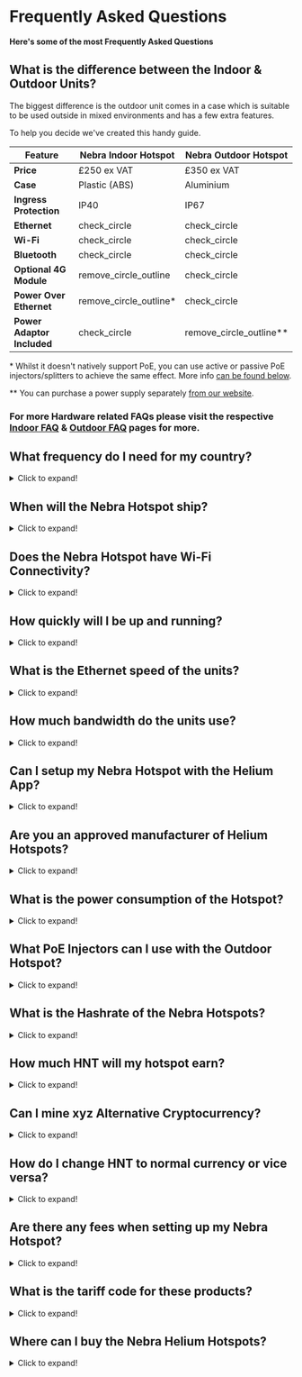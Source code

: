 # Frequently Asked Questions

**Here's some of the most Frequently Asked Questions**

## What is the difference between the Indoor & Outdoor Units?


The biggest difference is the outdoor unit comes in a case which is suitable to be used outside in mixed environments and has a few extra features.

To help you decide we've created this handy guide.

| Feature | Nebra Indoor Hotspot | Nebra Outdoor Hotspot |
| --- | ---  | --- |
| **Price** | £250 ex VAT | £350 ex VAT |
| **Case** | Plastic (ABS) | Aluminium |
| **Ingress Protection** | IP40 | IP67 |
| **Ethernet** | <span class="material-icons">check_circle</span> | <span class="material-icons">check_circle</span>  |
| **Wi-Fi** | <span class="material-icons">check_circle</span>  | <span class="material-icons">check_circle</span>  |
| **Bluetooth** | <span class="material-icons">check_circle</span>  | <span class="material-icons">check_circle</span>  |
| **Optional 4G Module** | <span class="material-icons">remove_circle_outline</span> | <span class="material-icons">check_circle</span>  |
| **Power Over Ethernet** | <span class="material-icons">remove_circle_outline</span>*  | <span class="material-icons">check_circle</span>  |
| **Power Adaptor Included** | <span class="material-icons">check_circle</span>  | <span class="material-icons">remove_circle_outline</span>**  |

\* Whilst it doesn't natively support PoE, you can use active or passive PoE injectors/splitters to achieve the same effect. More info [can be found below](#can-i-use-poe-with-the-indoor-hotspot).

\** You can purchase a power supply separately [from our website](https://www.nebra.com/products/nebra-12-volt-1-5-amp-worldwide-power-supply).

### For more Hardware related FAQs please visit the respective [Indoor FAQ](/indoor-hotspot/indoor-faq.md) & [Outdoor FAQ](/outdoor-hotspot/outdoor-faq.md) pages for more.

## What frequency do I need for my country?

<details> <summary>Click to expand! </summary>

We recommend you consult the [frequency plan guide on the TTN [website](https://www.thethingsnetwork.org/docs/lorawan/frequencies-by-country.html) to find which frequency plan matches your country, if you have any questions feel free to message.

While TTN is a different LoRa network the same frequency plans apply.

</details>

## When will the Nebra Hotspot ship?

<details> <summary>Click to expand! </summary>

We're updating shipping times based on when orders are placed, please refer to the sales website for current ETAs.

</details>


## Does the Nebra Hotspot have Wi-Fi Connectivity?
<details> <summary>Click to expand! </summary>

Yes, both the Indoor & Outdoor Hotspots have Wi-Fi Connectivity with a 2.4Ghz 802.11n Wi-Fi Adaptor included in the units.

</details>

## How quickly will I be up and running?

<details> <summary>Click to expand! </summary>
The setup process takes about 30 minutes for the indoor hotspot and around an hour for the outdoor hotspot.

After initial setup it takes approximately 24-48 hours to download updates & synchronise with the Helium Blockchain and start mining.

</details>

## What is the Ethernet speed of the units?

<details> <summary>Click to expand! </summary>

Both hotspots have 10/100 Mbps Ethernet connectivity, this is fast enough for the Helium Network and is typically 2x the speed of most Wi-Fi connections and 4x the speed of LTE connections.

</details>

## How much bandwidth do the units use?
<details> <summary>Click to expand! </summary>

Roughly the hotspots use 30-50GB Per month, overall this roughly is 200-300kBps constantly on the network so should be of little impact to most netwrks.

</details>

## Can I setup my Nebra Hotspot with the Helium App?
<details> <summary>Click to expand! </summary>

Yes, both units have Bluetooth which is used to communicate to the Helium App for initial setup.

Examples of how to set it up can be found in the quick-start guides.

</details>

## Are you an approved manufacturer of Helium Hotspots?
<details> <summary>Click to expand! </summary>

Yes, we have passed both HIP19 approval with Helium, and have also had our prototype unit's hardware validated. More details can be found on [Helium's Engineering Blog](https://engineering.helium.com/2021/01/26/maker-audit.html) 

</details>

## What is the power consumption of the Hotspot?
<details> <summary>Click to expand! </summary>

You can view the power consumption for the Hotspot's on their respective Overview Pages.</details>


## What PoE Injectors can I use with the Outdoor Hotspot?
<details> <summary>Click to expand! </summary>

The PoE injector must provide 48V to devices and an 802.3af compatible injector is recommended.</details>

## What is the Hashrate of the Nebra Hotspots?
<details> <summary>Click to expand! </summary>

Due to how HNT works, coins are not mined traditionally where a hashrate affects the amount earned. How it is earned is explained on the [Helium Website](https://www.helium.com/mine).</details>

## How much HNT will my hotspot earn?
<details> <summary>Click to expand! </summary>

Compared to other cryptocurrencies there isn't a constant amount of HNT earned per day by the units due to the variations on a setup to setup basis.

To get a rough idea, we recommend to have a look at the [Helium Explorer](https://explorer.helium.com/coverage) at other hotspots in your area.</details>

## Can I mine xyz Alternative Cryptocurrency?
<details> <summary>Click to expand! </summary>

No, the Nebra Helium Hotspots only mine HNT.</details>

## How do I change HNT to normal currency or vice versa?
<details> <summary>Click to expand! </summary>

We recommend using [Binance.us](https://www.binance.us/en/trade/HNT_USD) which allows HNT/USD trades or you can use [Binance.com](https://www.binance.com/en/trade/HNT_BTC) to exchange HNT into Bitcoin and then from Bitcoin into GBP, EUR or other currencies. However other exchanges are also available.</details>

## Are there any fees when setting up my Nebra Hotspot?
<details> <summary>Click to expand! </summary>

When setting up any Helium Hotspot Miner there is a $40 activation fee and a $10 fee when setting the hotspot's location.

As part of your purchase price we cover the $40 activation fee and the first location assert fee of $10 (worth $50 in total).

However every time you move your hotspot to a new location you will need to pay the $10 location assert fee again.

The full list of Helium transaction fees can be found in the [Helium documentation](https://developer.helium.com/blockchain/transaction-fees).</details>

## What is the tariff code for these products?
<details> <summary>Click to expand! </summary>

Tariff codes (also known as HS codes, HTS codes or HTSUS codes) are required by most countries when importing goods into the country. We provide these codes to the courier company at the time of shipping but sometimes it is also useful or necessary to have them on the receiver side also.

We have identified that the tariff code [8517610000](https://www.trade-tariff.service.gov.uk/commodities/8517610000) is the best for the Nebra Helium Hotspots.

However if your are not able to find that code in your country's system you can also try [8517620000](https://www.trade-tariff.service.gov.uk/commodities/8517620000) or [8517.62.0090](https://hts.usitc.gov/?query=8517.62.0090) as these are also valid for this product type.</details>

## Where can I buy the Nebra Helium Hotspots?
<details> <summary>Click to expand! </summary>

We have a growing list of distributors on our [Distributors](distributors.md) page.</details>

